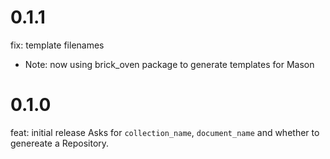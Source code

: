 # 0.1.1

fix: template filenames

- Note: now using brick_oven package to generate templates for Mason

# 0.1.0

feat: initial release
Asks for `collection_name`, `document_name` and whether to genereate a Repository.
